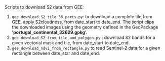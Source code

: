 Scripts to download S2 data from GEE:
1. `gee_download_S2_tile_36_parts.py`: to download a complete tile from GEE, apply S2cloudness, from date_start to date_end. The script clips the downloaded images using the geometry defined in the GeoPackage '**portugal_continental_32629.gpkg**'.
2. `gee_download_S2_from_tile_and_polygon.py` : download S2 bands for a given vectorial mask and tile, from date_start to date_end.
3. `gee_download_ndvi_from_rectangle.py` to read Sentinel-2 data for a given rectangle between date_star and date_end.
